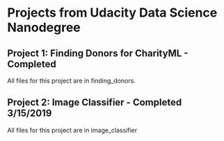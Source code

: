 # Projects from Udacity Data Science Nanodegree

## Project 1: Finding Donors for CharityML - Completed 

All files for this project are in finding_donors.

## Project 2: Image Classifier - Completed 3/15/2019

All files for this project are in image_classifier
